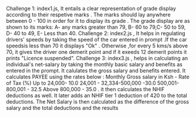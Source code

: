 Challenge 1: index1.js, It entails a clear representation of grade display according to their respetive marks . The marks should lay anywhere between 0 - 100 in order for it to display its grade . The grade display are as shown to its marks: A- any marks greater than 79, B- 60 to 79,C- 50 to 59, D- 40 to 49, E- Less than 40.
Challenge 2: index2.js , It helps in regulating drivers' speeds by taking the speed of the car entered in prompt .If the car speedsis less than 70 it displays "Ok" . Otherwise ,for every 5 kms/s above 70, it gives the driver one demerit point and if it exeeds 12 demerit points it prints "Licence suspended".
Challenge 3: index3.js , helps in calculating an individual's net-salary by taking the monthly basic salary and benefits as entered in the prompt. It calulates the gross salary and benefits entered. It calculates PAYEE using the rates below : Monthly Gross salary in Ksh - Rate of Tax (%) Up to 24,000- 10.0 24,001 - 32,334-500,000 -30.0 500,001-800,001 - 32.5 Above 800,000 - 35.0 . it then calculates the NHIF deductions as well. It later adds an NHIF tier 1 deduction of 420 to the total deductions. The Net Salary is then calculated as the difference of the gross salary and the total deductions and the results 
